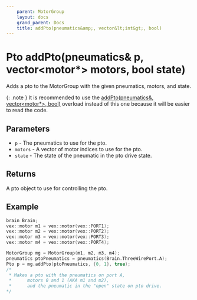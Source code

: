 ```yaml
---
    parent: MotorGroup
    layout: docs
    grand_parent: Docs
    title: addPto(pneumatics&amp;, vector&lt;int&gt;, bool)
---
```

# Pto addPto(pneumatics& p, vector<motor*> motors, bool state)
Adds a pto to the MotorGroup with the given pneumatics, motors, and state.

{: .note }
It is recommended to use the [addPto(pneumatics&, vector<motor*>, bool)](addPto_pneumatics_vec_motor_bool.md) overload instead of this one because it will be easier to read the code.

## Parameters
- `p` - The pneumatics to use for the pto.
- `motors` - A vector of motor indices to use for the pto.
- `state` - The state of the pneumatic in the pto drive state. 

## Returns
A pto object to use for controlling the pto.

## Example
```cpp
brain Brain; 
vex::motor m1 = vex::motor(vex::PORT1);
vex::motor m2 = vex::motor(vex::PORT2);
vex::motor m3 = vex::motor(vex::PORT3);
vex::motor m4 = vex::motor(vex::PORT4);

MotorGroup mg = MotorGroup(m1, m2, m3, m4);
pneumatics ptoPneumatics = pneumatics(Brain.ThreeWirePort.A);
Pto p = mg.addPto(ptoPneumatics, {0, 1}, true);
/*
 * Makes a pto with the pneumatics on port A, 
 *      motors 0 and 1 (AKA m1 and m2), 
 *      and the pneumatic in the "open" state on pto drive. 
*/
```